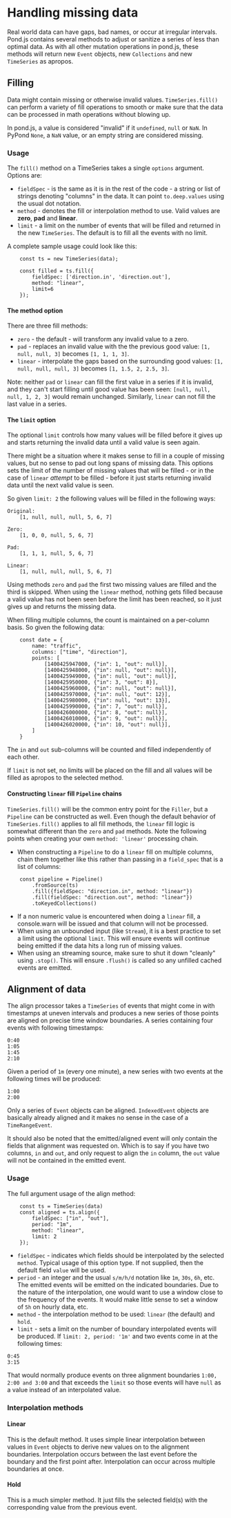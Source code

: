 # Handling missing data

Real world data can have gaps, bad names, or occur at irregular intervals. Pond.js contains several methods to adjust or sanitize a series of less than optimal data. As with all other mutation operations in pond.js, these methods will return new `Event` objects, new `Collections` and new `TimeSeries` as apropos.

## Filling

Data might contain missing or otherwise invalid values. `TimeSeries.fill()` can perform a variety of fill operations to smooth or make sure that the data can be processed in math operations without blowing up.

In pond.js, a value is considered "invalid" if it `undefined`, `null` or `NaN`. In PyPond `None`, a `NaN` value, or an empty string are considered missing.

### Usage

The `fill()` method on a TimeSeries takes a single `options` argument. Options are:
* `fieldSpec` - is the same as it is in the rest of the code - a string or list of strings denoting "columns" in the data. It can point `to.deep.values` using the usual dot notation.
* `method` - denotes the fill or interpolation method to use. Valid values are **zero**, **pad** and **linear**.
* `limit` - a limit on the number of events that will be filled and returned in the new `TimeSeries`. The default is to fill all the events with no limit.

A complete sample usage could look like this:

```
    const ts = new TimeSeries(data);

    const filled = ts.fill({
        fieldSpec: ['direction.in', 'direction.out'],
        method: "linear",
        limit=6
    });
```

#### The method option

There are three fill methods:

* `zero` - the default - will transform any invalid value to a zero.
* `pad` - replaces an invalid value with the the previous good value: `[1, null, null, 3]` becomes `[1, 1, 1, 3]`.
* `linear` - interpolate the gaps based on the surrounding good values: `[1, null, null, null, 3]` becomes `[1, 1.5, 2, 2.5, 3]`.

Note: neither `pad` or `linear` can fill the first value in a series if it is invalid, and they can't start filling until good value has been seen: `[null, null, null, 1, 2, 3]` would remain unchanged. Similarly, `linear` can not fill the last value in a series.

#### The `limit` option

The optional `limit` controls how many values will be filled before it gives up and starts returning the invalid data until a valid value is seen again.

There might be a situation where it makes sense to fill in a couple of missing values, but no sense to pad out long spans of missing data. This options sets the limit of the number of missing values that will be filled - or in the case of `linear` *attempt* to be filled - before it just starts returning invalid data until the next valid value is seen.

So given `limit: 2` the following values will be filled in the following ways:

```
Original:
    [1, null, null, null, 5, 6, 7]

Zero:
    [1, 0, 0, null, 5, 6, 7]

Pad:
    [1, 1, 1, null, 5, 6, 7]

Linear:
    [1, null, null, null, 5, 6, 7]
```

Using methods `zero` and `pad` the first two missing values are filled and the third is skipped. When using the `linear` method, nothing gets filled because a valid value has not been seen before the limit has been reached, so it just gives up and returns the missing data.

When filling multiple columns, the count is maintained on a per-column basis.  So given the following data:

```
    const date = {
        name: "traffic",
        columns: ["time", "direction"],
        points: [
            [1400425947000, {"in": 1, "out": null}],
            [1400425948000, {"in": null, "out": null}],
            [1400425949000, {"in": null, "out": null}],
            [1400425950000, {"in": 3, "out": 8}],
            [1400425960000, {"in": null, "out": null}],
            [1400425970000, {"in": null, "out": 12}],
            [1400425980000, {"in": null, "out": 13}],
            [1400425990000, {"in": 7, "out": null}],
            [1400426000000, {"in": 8, "out": null}],
            [1400426010000, {"in": 9, "out": null}],
            [1400426020000, {"in": 10, "out": null}],
        ]
    }
```

The `in` and `out` sub-columns will be counted and filled independently of each other.

If `limit` is not set, no limits will be placed on the fill and all values will be filled as apropos to the selected method.

#### Constructing `linear` fill `Pipeline` chains

`TimeSeries.fill()` will be the common entry point for the `Filler`, but a `Pipeline` can be constructed as well. Even though the default behavior of `TimeSeries.fill()` applies to all fill methods, the `linear` fill logic is somewhat different than the `zero` and `pad` methods. Note the following points when creating your own `method: 'linear'` processing chain.

* When constructing a `Pipeline` to do a `linear` fill on multiple columns, chain them together like this rather than passing in a `field_spec` that is a list of columns:
```
    const pipeline = Pipeline()
        .fromSource(ts)
        .fill({fieldSpec: "direction.in", method: "linear"})
        .fill(fieldSpec: "direction.out", method: "linear"})
        .toKeyedCollections()
```
* If a non numeric value is encountered when doing a `linear` fill, a console.warn will be issued and that column will not be processed.
* When using an unbounded input (like `Stream`), it is a best practice to set a limit using the optional `limit`. This will ensure events will continue being emitted if the data hits a long run of missing values.
* When using an streaming source, make sure to shut it down "cleanly" using `.stop()`. This will ensure `.flush()` is called so any unfilled cached events are emitted.

## Alignment of data

The align processor takes a `TimeSeries` of events that might come in with timestamps at uneven intervals and produces a new series of those points are aligned on precise time window boundaries.  A series containing four events with following timestamps:

```
0:40
1:05
1:45
2:10
```

Given a period of `1m` (every one minute), a new series with two events at the following times will be produced:

```
1:00
2:00
```

Only a series of `Event` objects can be aligned. `IndexedEvent` objects are basically already aligned and it makes no sense in the case of a `TimeRangeEvent`.

It should also be noted that the emitted/aligned event will only contain the fields that alignment was requested on. Which is to say if you have two columns, `in` and `out`, and only request to align the `in` column, the `out` value will not be contained in the emitted event.

### Usage

The full argument usage of the align method:

```
    const ts = TimeSeries(data)
    const aligned = ts.align({
        fieldSpec: ["in", "out"],
        period: "1m",
        method: "linear",
        limit: 2
    });
```

* `fieldSpec` - indicates which fields should be interpolated by the selected `method`. Typical usage of this option type. If not supplied, then the default field `value` will be used.
* `period` - an integer and the usual `s/m/h/d` notation like `1m`, `30s`, `6h`, etc. The emitted events will be emitted on the indicated boundaries. Due to the nature of the interpolation, one would want to use a window close to the frequency of the events. It would make little sense to set a window of `5h` on hourly data, etc.
* `method` - the interpolation method to be used: `linear` (the default) and `hold`.
* `limit` - sets a limit on the number of boundary interpolated events will be produced. If `limit: 2, period: '1m'` and two events come in at the following times:

```
0:45
3:15
```

That would normally produce events on three alignment boundaries `1:00, 2:00 and 3:00` and that exceeds the `limit` so those events will have `null` as a value instead of an interpolated value.

### Interpolation methods

#### Linear

This is the default method. It uses simple linear interpolation between values in `Event` objects to derive new values on to the alignment boundaries. Interpolation occurs between the last event before the boundary and the first point after. Interpolation can occur across multiple boundaries at once.

#### Hold

This is a much simpler method. It just fills the selected field(s) with the corresponding value from the previous event.

